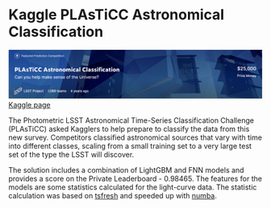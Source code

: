 # Kaggle PLAsTiCC Astronomical Classification

![](./Plasticc_kaggle.png)
[Kaggle page](https://www.kaggle.com/c/PLAsTiCC-2018)

The Photometric LSST Astronomical Time-Series Classification Challenge (PLAsTiCC) asked Kagglers to help prepare to classify the data from this new survey. Competitors classified astronomical sources that vary with time into different classes, scaling from a small training set to a very large test set of the type the LSST will discover.

The solution includes a combination of LightGBM and FNN models and provides a score on the Private Leaderboard - 0.98465. The features for the models are some statistics calculated for the light-curve data. The statistic calculation was based on [tsfresh](https://tsfresh.readthedocs.io/en/latest/) and speeded up with [numba](https://numba.pydata.org).
